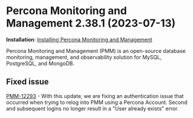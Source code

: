 # Percona Monitoring and Management 2.38.1 (2023-07-13)

**Installation**: [Installing Percona Monitoring and Management](https://www.percona.com/software/pmm/quickstart)

Percona Monitoring and Management (PMM) is an open-source database monitoring, management, and observability solution for MySQL, PostgreSQL, and MongoDB.

## Fixed issue
[PMM-12293](https://jira.percona.com/browse/PMM-12293) - With this update, we are fixing an authentication issue that occurred when trying to relog into PMM using a Percona Account. 
Second and subsequent logins no longer result in a "User already exists" error.